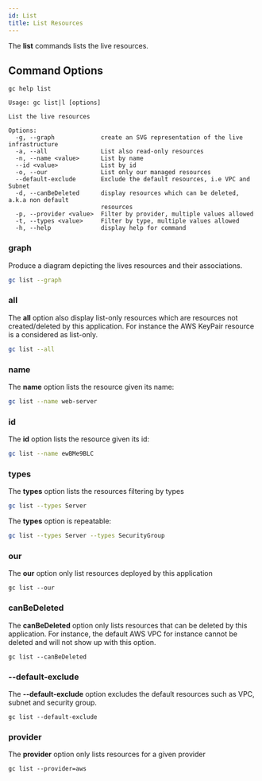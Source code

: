```yaml
---
id: List
title: List Resources
---
```


The **list** commands lists the live resources.

## Command Options

```
gc help list
```

```
Usage: gc list|l [options]

List the live resources

Options:
  -g, --graph             create an SVG representation of the live infrastructure
  -a, --all               List also read-only resources
  -n, --name <value>      List by name
  --id <value>            List by id
  -o, --our               List only our managed resources
  --default-exclude       Exclude the default resources, i.e VPC and Subnet
  -d, --canBeDeleted      display resources which can be deleted, a.k.a non default
                          resources
  -p, --provider <value>  Filter by provider, multiple values allowed
  -t, --types <value>     Filter by type, multiple values allowed
  -h, --help              display help for command
```

### graph

Produce a diagram depicting the lives resources and their associations.

```sh
gc list --graph
```

### all

The **all** option also display list-only resources which are resources not created/deleted by this application. For instance the AWS KeyPair resource is a considered as list-only.

```sh
gc list --all
```

### name

The **name** option lists the resource given its name:

```sh
gc list --name web-server
```

### id

The **id** option lists the resource given its id:

```sh
gc list --name ewBMe9BLC
```

### types

The **types** option lists the resources filtering by types

```sh
gc list --types Server
```

The **types** option is repeatable:

```sh
gc list --types Server --types SecurityGroup
```

### our

The **our** option only list resources deployed by this application

```
gc list --our
```

### canBeDeleted

The **canBeDeleted** option only lists resources that can be deleted by this application. For instance, the default AWS VPC for instance cannot be deleted and will not show up with this option.

```
gc list --canBeDeleted
```

### --default-exclude

The **--default-exclude** option excludes the default resources such as VPC, subnet and security group.

```
gc list --default-exclude
```

### provider

The **provider** option only lists resources for a given provider

```
gc list --provider=aws
```
